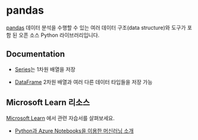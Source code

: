 # pandas

[pandas](https://pandas/pydata.org​) 데이터 분석을 수행할 수 있는 여러 데이터 구조(data structure)와 도구가 포함 된 오픈 소스 Python 라이브러리입니다.
 
## Documentation

- [Series](https://pandas.pydata.org/pandas-docs/stable/reference/api/pandas.Series.html)는 1차원 배열을 저장

- [DataFrame](https://pandas.pydata.org/pandas-docs/stable/reference/frame.html) 2차원 배열과 여러 다른 데이터 타입들을 저장 가능

## Microsoft Learn 리소스

[Microsoft Learn](https://learn.microsoft.com/?WT.mc_id=python-c9-niner) 에서 관련 자습서를 살펴보세요.

- [Python과 Azure Notebooks을 이용한 머신러닝 소개](https://docs.microsoft.com/learn/paths/intro-to-ml-with-python/?WT.mc_id=python-c9-niner)

